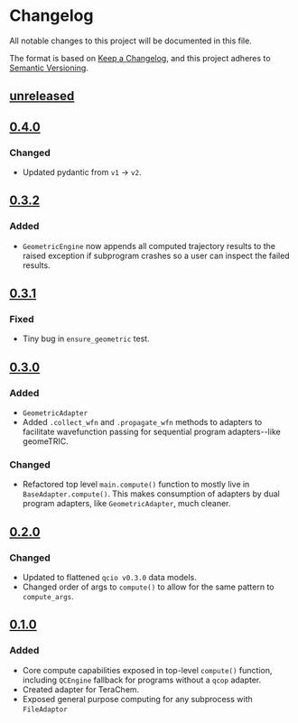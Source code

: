 # Changelog

All notable changes to this project will be documented in this file.

The format is based on [Keep a Changelog](https://keepachangelog.com/en/1.0.0/), and this project adheres to [Semantic Versioning](https://semver.org/spec/v2.0.0.html).

## [unreleased]

## [0.4.0]

### Changed

- Updated pydantic from `v1` -> `v2`.

## [0.3.2]

### Added

- `GeometricEngine` now appends all computed trajectory results to the raised exception if subprogram crashes so a user can inspect the failed results.

## [0.3.1]

### Fixed

- Tiny bug in `ensure_geometric` test.

## [0.3.0]

### Added

- `GeometricAdapter`
- Added `.collect_wfn` and `.propagate_wfn` methods to adapters to facilitate wavefunction passing for sequential program adapters--like geomeTRIC.

### Changed

- Refactored top level `main.compute()` function to mostly live in `BaseAdapter.compute()`. This makes consumption of adapters by dual program adapters, like `GeometricAdapter`, much cleaner.

## [0.2.0]

### Changed

- Updated to flattened `qcio v0.3.0` data models.
- Changed order of args to `compute()` to allow for the same pattern to `compute_args`.

## [0.1.0]

### Added

- Core compute capabilities exposed in top-level `compute()` function, including `QCEngine` fallback for programs without a `qcop` adapter.
- Created adapter for TeraChem.
- Exposed general purpose computing for any subprocess with `FileAdaptor`

[unreleased]: https://github.com/coltonbh/qcop/compare/0.4.0...HEAD
[0.4.0]: https://github.com/coltonbh/qcop/releases/tag/0.4.0
[0.3.2]: https://github.com/coltonbh/qcop/releases/tag/0.3.2
[0.3.1]: https://github.com/coltonbh/qcop/releases/tag/0.3.1
[0.3.0]: https://github.com/coltonbh/qcop/releases/tag/0.3.0
[0.2.0]: https://github.com/coltonbh/qcop/releases/tag/0.2.0
[0.1.0]: https://github.com/coltonbh/qcop/releases/tag/0.1.0
